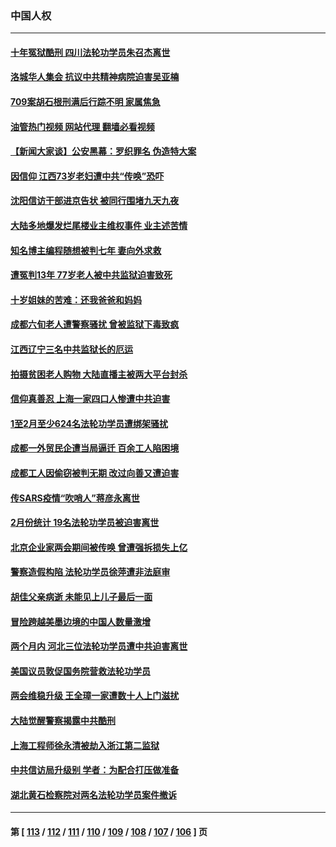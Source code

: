 ### 中国人权
---
#### [十年冤狱酷刑 四川法轮功学员朱召杰离世](../../pages/ncid278/n13959794.md?03290445) 
#### [洛城华人集会 抗议中共精神病院迫害吴亚楠](../../pages/ncid278/n13959971.md?03290445) 
#### [709案胡石根刑满后行踪不明 家属焦急](../../pages/ncid278/n13957803.md?03290445) 
#### [油管热门视频 网站代理 翻墙必看视频](http://138.2.39.72:81/youtube.html?epic-marker?03290445)
#### [【新闻大家谈】公安黑幕：罗织罪名 伪造特大案](../../pages/ncid278/n13957627.md?03290445) 
#### [因信仰 江西73岁老妇遭中共“传唤”恐吓](../../pages/ncid278/n13955184.md?03290445) 
#### [沈阳信访干部进京告状 被同行围堵九天九夜](../../pages/ncid278/n13954685.md?03290445) 
#### [大陆多地爆发烂尾楼业主维权事件 业主述苦情](../../pages/ncid278/n13956145.md?03290445) 
#### [知名博主编程随想被判七年 妻向外求救](../../pages/ncid278/n13955870.md?03290445) 
#### [遭冤判13年 77岁老人被中共监狱迫害致死](../../pages/ncid278/n13953812.md?03290445) 
#### [十岁姐妹的苦难：还我爸爸和妈妈](../../pages/ncid278/n13923454.md?03290445) 
#### [成都六旬老人遭警察骚扰 曾被监狱下毒致疯](../../pages/ncid278/n13952299.md?03290445) 
#### [江西辽宁三名中共监狱长的厄运](../../pages/ncid278/n13951740.md?03290445) 
#### [拍摄贫困老人购物 大陆直播主被两大平台封杀](../../pages/ncid278/n13952368.md?03290445) 
#### [信仰真善忍 上海一家四口人惨遭中共迫害](../../pages/ncid278/n13950973.md?03290445) 
#### [1至2月至少624名法轮功学员遭绑架骚扰](../../pages/ncid278/n13950181.md?03290445) 
#### [成都一外贸民企遭当局逼迁 百余工人陷困境](../../pages/ncid278/n13950512.md?03290445) 
#### [成都工人因偷窃被判无期 改过向善又遭迫害](../../pages/ncid278/n13948561.md?03290445) 
#### [传SARS疫情“吹哨人”蒋彦永离世](../../pages/ncid278/n13949222.md?03290445) 
#### [2月份统计 19名法轮功学员被迫害离世](../../pages/ncid278/n13947335.md?03290445) 
#### [北京企业家两会期间被传唤 曾遭强拆损失上亿](../../pages/ncid278/n13947896.md?03290445) 
#### [警察造假构陷 法轮功学员徐萍遭非法庭审](../../pages/ncid278/n13946469.md?03290445) 
#### [胡佳父亲病逝 未能见上儿子最后一面](../../pages/ncid278/n13947415.md?03290445) 
#### [冒险跨越美墨边境的中国人数量激增](../../pages/ncid278/n13946742.md?03290445) 
#### [两个月内 河北三位法轮功学员遭中共迫害离世](../../pages/ncid278/n13945856.md?03290445) 
#### [美国议员敦促国务院营救法轮功学员](../../pages/ncid278/n13945791.md?03290445) 
#### [两会维稳升级 王全璋一家遭数十人上门滋扰](../../pages/ncid278/n13946416.md?03290445) 
#### [大陆觉醒警察揭露中共酷刑](../../pages/ncid278/n13937616.md?03290445) 
#### [上海工程师徐永清被劫入浙江第二监狱](../../pages/ncid278/n13945041.md?03290445) 
#### [中共信访局升级别 学者：为配合打压做准备](../../pages/ncid278/n13945602.md?03290445) 
#### [湖北黄石检察院对两名法轮功学员案件撤诉](../../pages/ncid278/n13944382.md?03290445) 

---
#### 第 [ [113](./113.md?03290445) / [112](./112.md?03290445) / [111](./111.md?03290445) / [110](./110.md?03290445) / [109](./109.md?03290445) / [108](./108.md?03290445) / [107](./107.md?03290445) / [106](./106.md?03290445) ] 页
